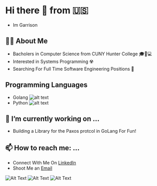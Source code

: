 # Hi there 👋 from 🇺🇸
- Im Garrison

## 👨‍💻 About Me 
  - Bacholers in Computer Science from CUNY Hunter College 🎓🧪💻 
  - Interested in Systems Programming ☢️  
  - Searching For Full Time Software Engineering Positions 🔭 
## Programming Languages  
- Golang ![alt text](https://github.com/egonelbre/gophers/blob/master/icon/icons.svg)
- Python ![alt text](https://icons.iconarchive.com/icons/cornmanthe3rd/plex/128/Other-python-icon.png)
 
## 🚀 I’m currently working on ...
  - Building a Library for the Paxos protcol in GoLang For Fun!
 
## 📫 How to reach me: ...
  - Connect With Me On [LinkedIn](https://www.linkedin.com/in/gtshepard/) 
  - Shoot Me an [Email](shepard.garrison.t@gmail.com)

![Alt Text](https://marcofranssen.nl/images/951957866431d77793480aba8bb624da2f6b3fb2.gif)
![Alt Text](https://media.giphy.com/media/KAq5w47R9rmTuvWOWa/giphy.gif)
![Alt Text](https://dcwmedia.com/wp-content/uploads/2017/02/Hunter-College-CUNY-300x83.jpg)
